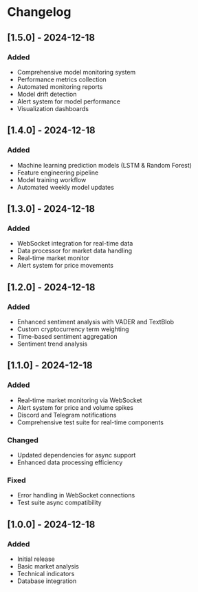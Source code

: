 # Changelog

## [1.5.0] - 2024-12-18
### Added
- Comprehensive model monitoring system
- Performance metrics collection
- Automated monitoring reports
- Model drift detection
- Alert system for model performance
- Visualization dashboards

## [1.4.0] - 2024-12-18
### Added
- Machine learning prediction models (LSTM & Random Forest)
- Feature engineering pipeline
- Model training workflow
- Automated weekly model updates

## [1.3.0] - 2024-12-18
### Added
- WebSocket integration for real-time data
- Data processor for market data handling
- Real-time market monitor
- Alert system for price movements

## [1.2.0] - 2024-12-18
### Added
- Enhanced sentiment analysis with VADER and TextBlob
- Custom cryptocurrency term weighting
- Time-based sentiment aggregation
- Sentiment trend analysis

## [1.1.0] - 2024-12-18
### Added
- Real-time market monitoring via WebSocket
- Alert system for price and volume spikes
- Discord and Telegram notifications
- Comprehensive test suite for real-time components

### Changed
- Updated dependencies for async support
- Enhanced data processing efficiency

### Fixed
- Error handling in WebSocket connections
- Test suite async compatibility

## [1.0.0] - 2024-12-18
### Added
- Initial release
- Basic market analysis
- Technical indicators
- Database integration